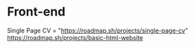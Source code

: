 # Front-end

Single Page CV = "https://roadmap.sh/projects/single-page-cv"
https://roadmap.sh/projects/basic-html-website
